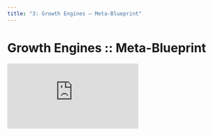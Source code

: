 ```yaml
---
title: "3: Growth Engines — Meta-Blueprint"
---
```


# Growth Engines  ::  Meta-Blueprint

<div class='embed-container'><iframe src='https://player.vimeo.com/video/322703050' frameborder='0' webkitAllowFullScreen mozallowfullscreen allowFullScreen></iframe></div>